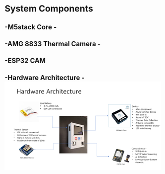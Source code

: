 # System Components
## -M5stack Core - 
## -AMG 8833 Thermal Camera - 
## -ESP32 CAM
## -Hardware Architecture - ![](../media/30e0cdaac013b12cf1f05a9ed49d57b9.png)
